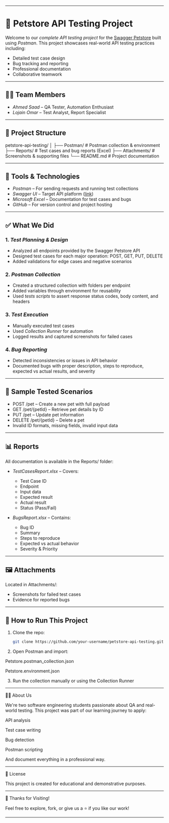 


---

# 🐾 Petstore API Testing Project

Welcome to our *complete API testing project* for the [Swagger Petstore](https://petstore.swagger.io/#/) built using *Postman*. This project showcases real-world API testing practices including:

- Detailed test case design
- Bug tracking and reporting
- Professional documentation
- Collaborative teamwork

---

## 🧑‍💻 Team Members

- *Ahmed Saad* – QA Tester, Automation Enthusiast  
- *Lojain Omar* – Test Analyst, Report Specialist

---

## 📁 Project Structure

petstore-api-testing/ │ ├── Postman/        # Postman collection & environment ├── Reports/        # Test cases and bug reports (Excel) ├── Attachments/    # Screenshots & supporting files └── README.md       # Project documentation

---

## 🔧 Tools & Technologies

- *Postman* – For sending requests and running test collections
- *Swagger UI* – Target API platform ([link](https://petstore.swagger.io/#/))
- *Microsoft Excel* – Documentation for test cases and bugs
- *GitHub* – For version control and project hosting

---

## ✅ What We Did

### 1. *Test Planning & Design*  
   - Analyzed all endpoints provided by the Swagger Petstore API  
   - Designed test cases for each major operation: POST, GET, PUT, DELETE  
   - Added validations for edge cases and negative scenarios

### 2. *Postman Collection*  
   - Created a structured collection with folders per endpoint  
   - Added variables through environment for reusability  
   - Used *tests scripts* to assert response status codes, body content, and headers

### 3. *Test Execution*  
   - Manually executed test cases  
   - Used *Collection Runner* for automation  
   - Logged results and captured screenshots for failed cases

### 4. *Bug Reporting*  
   - Detected inconsistencies or issues in API behavior  
   - Documented bugs with proper description, steps to reproduce, expected vs actual results, and severity

---

## 🧪 Sample Tested Scenarios

- POST /pet – Create a new pet with full payload  
- GET /pet/{petId} – Retrieve pet details by ID  
- PUT /pet – Update pet information  
- DELETE /pet/{petId} – Delete a pet  
- Invalid ID formats, missing fields, invalid input data

---

## 📊 Reports

All documentation is available in the Reports/ folder:

- *TestCasesReport.xlsx* – Covers:
  - Test Case ID
  - Endpoint
  - Input data
  - Expected result
  - Actual result
  - Status (Pass/Fail)

- *BugsReport.xlsx* – Contains:
  - Bug ID
  - Summary
  - Steps to reproduce
  - Expected vs actual behavior
  - Severity & Priority

---

## 🖼 Attachments

Located in Attachments/:
- Screenshots for failed test cases
- Evidence for reported bugs

---

## 🚀 How to Run This Project

1. Clone the repo:
   ```bash
   git clone https://github.com/your-username/petstore-api-testing.git

2. Open Postman and import:

Petstore.postman_collection.json

Petstore.environment.json



3. Run the collection manually or using the Collection Runner




---

👨‍🏫 About Us

We're two software engineering students passionate about QA and real-world testing. This project was part of our learning journey to apply:

API analysis

Test case writing

Bug detection

Postman scripting


And document everything in a professional way.


---

📝 License

This project is created for educational and demonstrative purposes.


---

🙌 Thanks for Visiting!

Feel free to explore, fork, or give us a ⭐ if you like our work!

---

